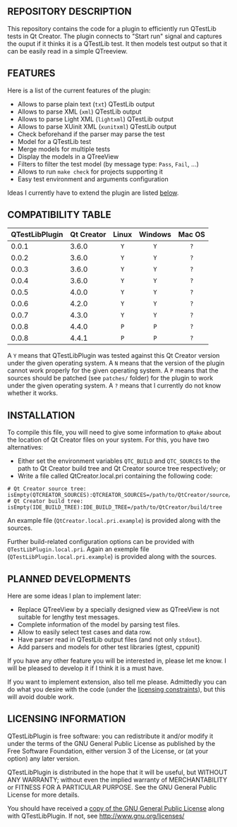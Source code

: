 REPOSITORY DESCRIPTION
----------------------

This repository contains the code for a plugin to efficiently run QTestLib
tests in Qt Creator. The plugin connects to "Start run" signal and captures
the ouput if it thinks it is a QTestLib test. It then models test output so
that it can be easily read in a simple QTreeview.

FEATURES
--------

Here is a list of the current features of the plugin:
- Allows to parse plain text (`txt`) QTestLib output
- Allows to parse XML (`xml`) QTestLib output
- Allows to parse Light XML (`lightxml`) QTestLib output
- Allows to parse XUinit XML (`xunitxml`) QTestLib output
- Check beforehand if the parser may parse the test 
- Model for a QTestLib test
- Merge models for multiple tests
- Display the models in a QTreeView
- Filters to filter the test model (by message type: `Pass`, `Fail`, ...)
- Allows to run `make check` for projects supporting it
- Easy test environment and arguments configuration

Ideas I currently have to extend the plugin are listed [below](#planned-developments).

COMPATIBILITY TABLE
-------------------

| QTestLibPlugin | Qt Creator | Linux | Windows | Mac OS |
|:---------------|:-----------|:-----:|:-------:|:------:|
| 0.0.1          | 3.6.0      |  `Y`  |   `Y`   |  `?`   |
| 0.0.2          | 3.6.0      |  `Y`  |   `Y`   |  `?`   |
| 0.0.3          | 3.6.0      |  `Y`  |   `Y`   |  `?`   |
| 0.0.4          | 3.6.0      |  `Y`  |   `Y`   |  `?`   |
| 0.0.5          | 4.0.0      |  `Y`  |   `Y`   |  `?`   |
| 0.0.6          | 4.2.0      |  `Y`  |   `Y`   |  `?`   |
| 0.0.7          | 4.3.0      |  `Y`  |   `Y`   |  `?`   |
| 0.0.8          | 4.4.0      |  `P`  |   `P`   |  `?`   |
| 0.0.8          | 4.4.1      |  `P`  |   `P`   |  `?`   |

A `Y` means that QTestLibPlugin was tested against this Qt Creator version
under the given operating system. A `N` means that the version of the plugin
cannot work properly for the given operating system. A `P` means that
the sources should be patched (see `patches/` folder) for the plugin to work
under the given operating system. A `?` means that I currently do not know
whether it works.

INSTALLATION
------------

To compile this file, you will need to give some information to `qMake` about
the location of Qt Creator files on your system. For this, you have two
alternatives:
- Either set the environment variables `QTC_BUILD` and `QTC_SOURCES` to the
path to Qt Creator build tree and Qt Creator source tree respectively; or
- Write a file called QtCreator.local.pri containing the following code:
```qmake
# Qt Creator source tree:
isEmpty(QTCREATOR_SOURCES):QTCREATOR_SOURCES=/path/to/QtCreator/source/tree
# Qt Creator build tree:
isEmpty(IDE_BUILD_TREE):IDE_BUILD_TREE=/path/to/QtCreator/build/tree
```
An example file (`QtCreator.local.pri.example`) is provided along with the sources.

Further build-related configuration options can be provided with
`QTestLibPlugin.local.pri`. Again an exemple file (`QTestLibPlugin.local.pri.example`)
is provided along with the sources.

PLANNED DEVELOPMENTS
--------------------

Here are some ideas I plan to implement later:
- Replace QTreeView by a specially designed view as QTreeView is not suitable
for lengthy test messages.
- Complete information of the model by parsing test files.
- Allow to easily select test cases and data row.
- Have parser read in QTestLib output files (and not only `stdout`).
- Add parsers and models for other test libraries (gtest, cppunit)

If you have any other feature you will be interested in, please let me know.
I will be pleased to develop it if I think it is a must have.

If you want to implement extension, also tell me please. Admittedly you
can do what you desire with the code (under the [licensing constraints](#licensing-information)), but this will avoid double work.

LICENSING INFORMATION
---------------------

QTestLibPlugin is free software: you can redistribute it and/or modify
it under the terms of the GNU General Public License as published by
the Free Software Foundation, either version 3 of the License, or
(at your option) any later version.

QTestLibPlugin is distributed in the hope that it will be useful,
but WITHOUT ANY WARRANTY; without even the implied warranty of
MERCHANTABILITY or FITNESS FOR A PARTICULAR PURPOSE. See the
GNU General Public License for more details.

You should have received a [copy of the GNU General Public License](LICENSE)
along with QTestLibPlugin. If not, see http://www.gnu.org/licenses/
